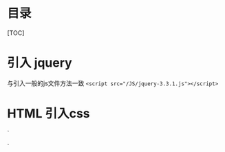 



# 目录

[TOC]

# 引入 jquery

与引入一般的js文件方法一致
`<script src="/JS/jquery-3.3.1.js"></script>`



# HTML 引入css

`<link rel="stylesheet" type="text/css" href="/CSS/index.css">

 `